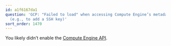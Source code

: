 ```yaml
---
id: a1f6167da1
question: 'GCP: "Failed to load" when accessing Compute Engine’s metadata section
  (e.g., to add a SSH key)'
sort_order: 1470
---
```


You likely didn’t enable the [Compute Engine API](https://console.cloud.google.com/marketplace/details/google/compute.googleapis.com).